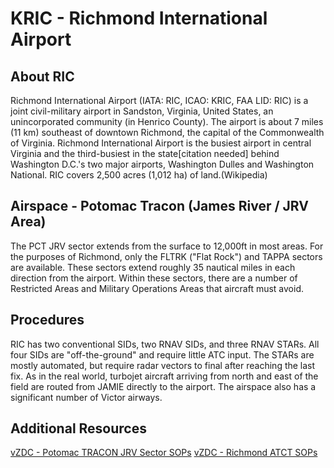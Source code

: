 # KRIC - Richmond International Airport

## About RIC
Richmond International Airport (IATA: RIC, ICAO: KRIC, FAA LID: RIC) is a joint civil-military airport in Sandston, Virginia, United States, an unincorporated community (in Henrico County). The airport is about 7 miles (11 km) southeast of downtown Richmond, the capital of the Commonwealth of Virginia. Richmond International Airport is the busiest airport in central Virginia and the third-busiest in the state[citation needed] behind Washington D.C.'s two major airports, Washington Dulles and Washington National. RIC covers 2,500 acres (1,012 ha) of land.(Wikipedia)

## Airspace - Potomac Tracon (James River / JRV Area)
The PCT JRV sector extends from the surface to 12,000ft in most areas. For the purposes of Richmond, only the FLTRK ("Flat Rock") and TAPPA sectors are available. These sectors extend roughly 35 nautical miles in each direction from the airport. Within these sectors, there are a number of Restricted Areas and Military Operations Areas that aircraft must avoid. 

## Procedures
RIC has two conventional SIDs, two RNAV SIDs, and three RNAV STARs. All four SIDs are "off-the-ground" and require little ATC input. The STARs are mostly automated, but require radar vectors to final after reaching the last fix. As in the real world, turbojet aircraft arriving from north and east of the field are routed from JAMIE directly to the airport. The airspace also has a significant number of Victor airways. 

## Additional Resources
<a href="https://www.vzdc.org/storage/files/PCT%20%7C%20Potomac%20Consolidated%20TRACON%20SOP_1579909027.pdf" target="_blank">vZDC - Potomac TRACON JRV Sector SOPs</a>
<a href="https://www.vzdc.org/storage/files/KRIC%20%7C%20Richmond%20Tower%20&%20TRACON%20SOP_1547179912.pdf" target="_blank">vZDC - Richmond ATCT SOPs</a>